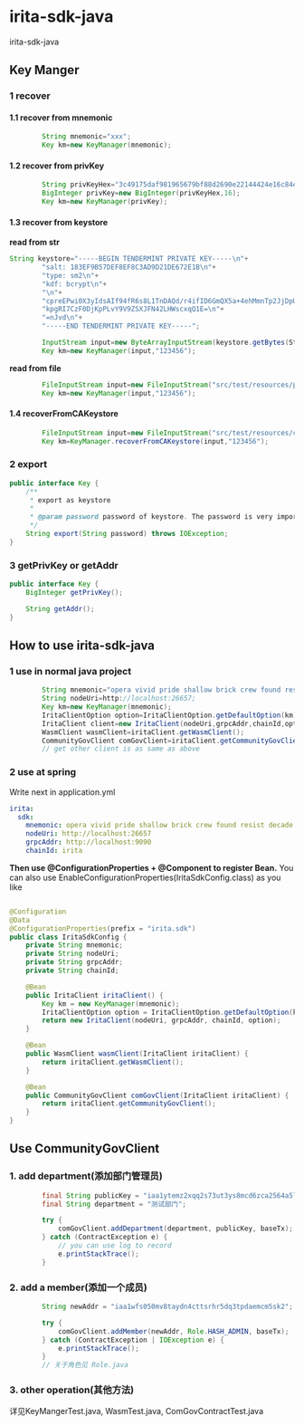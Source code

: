# irita-sdk-java

irita-sdk-java

## Key Manger

### 1 recover

#### 1.1 recover from mnemonic

```java
        String mnemonic="xxx";
        Key km=new KeyManager(mnemonic);
```

#### 1.2 recover from privKey

```java
        String privKeyHex="3c49175daf981965679bf88d2690e22144424e16c84e9d397ddb58b63603eeec";
        BigInteger privKey=new BigInteger(privKeyHex,16);
        Key km=new KeyManager(privKey);
```

#### 1.3 recover from keystore

**read from str**

```java
String keystore="-----BEGIN TENDERMINT PRIVATE KEY-----\n"+
        "salt: 183EF9B57DEF8EF8C3AD9D21DE672E1B\n"+
        "type: sm2\n"+
        "kdf: bcrypt\n"+
        "\n"+
        "cpreEPwi0X3yIdsAIf94fR6s8L1TnDAQd/r4ifID6GmQX5a+4ehMmnTp2JjDpUe5\n"+
        "kpgRI7CzF0DjKpPLvY9V9ZSXJFN42LHWscxqQ1E=\n"+
        "=nJvd\n"+
        "-----END TENDERMINT PRIVATE KEY-----";

        InputStream input=new ByteArrayInputStream(keystore.getBytes(StandardCharsets.UTF_8));
        Key km=new KeyManager(input,"123456");
```

**read from file**

```java
        FileInputStream input=new FileInputStream("src/test/resources/priv.key");
        Key km=new KeyManager(input,"123456");
```

#### 1.4 recoverFromCAKeystore

```java
        FileInputStream input=new FileInputStream("src/test/resources/ca.JKS");
        Key km=KeyManager.recoverFromCAKeystore(input,"123456");
```

### 2 export

```java
public interface Key {
    /**
     * export as keystore
     *
     * @param password password of keystore. The password is very important for recovery, so never forget it
     */
    String export(String password) throws IOException;
}
```

### 3 getPrivKey or getAddr

```java
public interface Key {
    BigInteger getPrivKey();

    String getAddr();
}
```

## How to use irita-sdk-java

### 1 use in normal java project

```java
        String mnemonic="opera vivid pride shallow brick crew found resist decade neck expect apple chalk belt sick author know try tank detail tree impact hand best";
        String nodeUri=http://localhost:26657;
        Key km=new KeyManager(mnemonic);
        IritaClientOption option=IritaClientOption.getDefaultOption(km);
        IritaClient client=new IritaClient(nodeUri,grpcAddr,chainId,option);
        WasmClient wasmClient=iritaClient.getWasmClient();
        CommunityGovClient comGovClient=iritaClient.getCommunityGovClient();
        // get other client is as same as above
```

### 2 use at spring

Write next in application.yml

```yaml
irita:
  sdk:
    mnemonic: opera vivid pride shallow brick crew found resist decade neck expect apple chalk belt sick author know try tank detail tree impact hand best
    nodeUri: http://localhost:26657
    grpcAddr: http://localhost:9090
    chainId: irita
```

**Then use @ConfigurationProperties + @Component to register Bean.**
You can also use EnableConfigurationProperties(IritaSdkConfig.class) as you like

```java

@Configuration
@Data
@ConfigurationProperties(prefix = "irita.sdk")
public class IritaSdkConfig {
    private String mnemonic;
    private String nodeUri;
    private String grpcAddr;
    private String chainId;

    @Bean
    public IritaClient iritaClient() {
        Key km = new KeyManager(mnemonic);
        IritaClientOption option = IritaClientOption.getDefaultOption(km);
        return new IritaClient(nodeUri, grpcAddr, chainId, option);
    }

    @Bean
    public WasmClient wasmClient(IritaClient iritaClient) {
        return iritaClient.getWasmClient();
    }

    @Bean
    public CommunityGovClient comGovClient(IritaClient iritaClient) {
        return iritaClient.getCommunityGovClient();
    }
}
```
## Use CommunityGovClient

### 1. add department(添加部门管理员)

```java
        final String publicKey = "iaa1ytemz2xqq2s73ut3ys8mcd6zca2564a5lfhtm3";
        final String department = "测试部门";

        try {
            comGovClient.addDepartment(department, publicKey, baseTx);
        } catch (ContractException e) {
            // you can use log to record
            e.printStackTrace();
        }
```

### 2. add a member(添加一个成员)

```java
        String newAddr = "iaa1wfs050mv8taydn4cttsrhr5dq3tpdaemcm5sk2";

        try {
            comGovClient.addMember(newAddr, Role.HASH_ADMIN, baseTx);
        } catch (ContractException | IOException e) {
            e.printStackTrace();
        }
        // 关于角色见 Role.java
```

### 3. other operation(其他方法)

详见KeyMangerTest.java, WasmTest.java, ComGovContractTest.java
